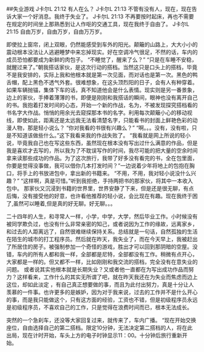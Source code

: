 ##失业游戏
J卡尔L  21:12
有人在么？
J卡尔L  21:13
不管有没有人，现在，现在告诉大家一个好消息。我终于失业了。
J卡尔L  21:13
不再要按时起床，再也不需要在规定的时间坐上那熟悉到让人作呕的交通工具，现在我终于自由了。
J卡尔L  21:15
自由万岁，自由万岁，自由万万岁。

即使拉上窗帘，闭上双眼，仍然能感受到车外的阳光。颠簸的山路上，大大小小的震动根本没法让人逃避睡梦中来忘掉现实。好在空调冷气很足，不然的话，车内的成员恐怕都要成为新鲜的肉包子。
“不睡觉了，醒来了么？”
“只是在车睡不安稳，就醒过来了。”朝我搭话家伙，是这次行动的搭档。当然这只是口头上的搭档，毕竟不是我安排的，实际上我和他根本就是第一次见面，而对话也是第一次。黑色的鸭舌帽，配上黑色不透气外套。很难想象，在这头顶烈阳的日子，会有人有种穿着。如果车辆抛锚，集体下车的话，真不知道他会是什么表情。现实则是另一番景象，边上的家伙，手捧着薄薄的书，即便是刚刚和我搭话的瞬间，眼神也没有离开自己的书。我抱着打发时间的心态，开始一个新的作战，名为，不被发现探究搭档看的书名字大作战。悄悄的用余光去窥探那本书的名字。利用每次颠簸小心的移动视线，即使如此，距离还是太远我无法看清楚名字，只能看书的封面上鲜艳色彩的动漫人物，那是轻小说么？
“你对我看的书很有兴趣么？”
“啊。。。没有，没有啦，只是不知道该做些什么。”这下我看来我的作战失败了。
“我看就是网上所说的轻小说，毕竟我自己也在写这些东西，虽然现在根本没有写出过什么满意的作品，但是我是喜欢才去写的，所以我为了不耽误写作的时间，我尽可能的把大量的空余时间拿来读那些成功的作品。为了这次旅行，我带了好多没有看完的书，全在包里面，你要是觉得没事做，我可以借你几本打发时间？”一边说着少年将地上的包抱在胸口，将手上的书放进包中，拿出新的书籍来。
“不用，不用，我对轻小说没什么兴趣？”
“这样啊，真是可惜。”听到我拒绝，手持两把书的那家伙，将其中一本收入包中。
那家伙又沉浸到书籍的世界里，世界安静了下来，但是还是很无聊，有点后悔，没有接受他的好意，也许看他推荐的轻小说，会比现在有趣。现在我终于困了,虽然可以睡着,但是真的好无聊。好无聊。。。

二十四年的人生，和寻常人一样，小学，中学，大学，然后毕业工作。小时候没有被同学欺负过，也没有什么非常亲密的知己，或者说因为工作的缘故，远离家乡，和过去的人距离远了，自然很难继续保持关系。总结就是一句话，自然孤独的生活在陌生的城市的打工程序员。然后就在昨天，我失业了，而在今天早上，我被赶出了所居住的房子。被强制参加一个奇怪的游戏，胜出才可以回到那阴暗的空屋。没错，车内的所有人都和我一样，全部都是尼特，全部都没有工作。稍微有点开心，大家都是一样的。但又都不一样，比如刚刚和我交流的搭档，完全没有在意失业的问题。
或者说其实他根本就是长期失业？又或者他一直都在为写出成功作品而努力？这样看来，工作什么的其实无所谓了吧，就在昨天我还在为失业而焦虑而边上这位，却如此淡定 ，有自己真正想要做的事，而且为此付出努力，真是十分让人羡慕的一件事。也许更多的是嫉妒，因为对于我来说，过去的工作并不是什么开心的事，而是我只能做这个，只有这方面的经验，工资也不错，但是初级程序员永远是初级程序员，不喜欢自己的工作，只是觉得在浪费时间而已，根本无法成长。

突然的一个急刹车，还没等大家回复过来，就传来了，车内广播。
“现在开始交换座位，自由选择自己的第二搭档。限定10分钟，无法决定第二搭档的人，将在此出局，现在计时开始，车头上方的电子时钟显示11：00。十分钟后旅行重新开始。